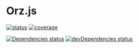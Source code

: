 # Orz.js
[![status](https://travis-ci.org/MofeLee/Orz.js.svg?branch=master)](https://travis-ci.org/MofeLee/Orz.js)
[![coverage](https://coveralls.io/repos/MofeLee/Orz.js/badge.svg?branch=master&amp;service=github)](https://coveralls.io/github/MofeLee/Orz.js)

[![Dependencies status](https://david-dm.org/MofeLee/Orz.js.svg)](https://david-dm.org/MofeLee/Orz.js)
[![devDependencies status](https://david-dm.org/MofeLee/Orz.js/dev-status.svg)](https://david-dm.org/MofeLee/Orz.js#info=devDependencies&view=table)